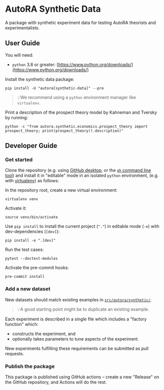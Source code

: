 # AutoRA Synthetic Data

A package with synthetic experiment data for testing AutoRA theorists and experimentalists.

## User Guide

You will need:

- `python` 3.8 or greater: [https://www.python.org/downloads/](https://www.python.org/downloads/)

Install the synthetic data package:

```shell
pip install -U "autora[synthetic-data]" --pre
```

> 💡We recommend using a `python` environment manager like `virtualenv`.

Print a description of the prospect theory model by Kahneman and Tversky by running:
```shell
python -c "from autora.synthetic.economics.prospect_theory import prospect_theory; print(prospect_theory().description)"
```

## Developer Guide

### Get started

Clone the repository (e.g. using [GitHub desktop](https://desktop.github.com), 
or the [`gh` command line tool](https://cli.github.com)) 
and install it in "editable" mode in an isolated `python` environment, (e.g. 
with 
[virtualenv](https://virtualenv.pypa.io/en/latest/installation.html)) as follows:

In the repository root, create a new virtual environment:
```shell
virtualenv venv
```

Activate it:
```shell
source venv/bin/activate
```

Use `pip install` to install the current project (`"."`) in editable mode (`-e`) with dev-dependencies (`[dev]`):
```shell
pip install -e ".[dev]"
```

Run the test cases:
```shell
pytest --doctest-modules
```

Activate the pre-commit hooks:
```shell
pre-commit install
```

### Add a new dataset

New datasets should match existing examples in [`src/autora/synthetic/`](src/autora/synthetic/). 
> 💡A good starting point might be to duplicate an existing example.

Each experiment is described in a single file which includes a "factory function" which:
- constructs the experiment, and 
- optionally takes parameters to tune aspects of the experiment.  

New experiments fulfilling these requirements can be submitted as pull requests.

### Publish the package

This package is published using GitHub actions – create a new "Release" on the GitHub 
repository, and Actions will do the rest.
